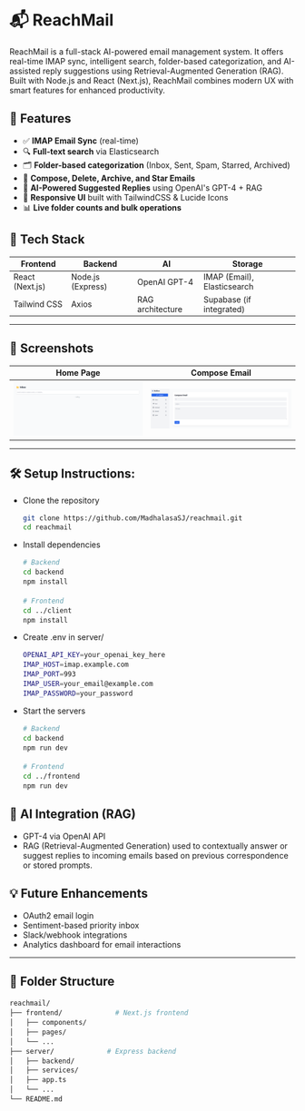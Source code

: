# 📬 ReachMail

ReachMail is a full-stack AI-powered email management system. It offers real-time IMAP sync, intelligent search, folder-based categorization, and AI-assisted reply suggestions using Retrieval-Augmented Generation (RAG). Built with Node.js and React (Next.js), ReachMail combines modern UX with smart features for enhanced productivity.

## 🚀 Features

- ✅ **IMAP Email Sync** (real-time)
- 🔍 **Full-text search** via Elasticsearch
- 🗂️ **Folder-based categorization** (Inbox, Sent, Spam, Starred, Archived)
- 📝 **Compose, Delete, Archive, and Star Emails**
- 🤖 **AI-Powered Suggested Replies** using OpenAI's GPT-4 + RAG
- 💬 **Responsive UI** built with TailwindCSS & Lucide Icons
- 📊 **Live folder counts and bulk operations**

## 🧠 Tech Stack

| Frontend | Backend | AI | Storage |
|----------|---------|----|---------|
| React (Next.js) | Node.js (Express) | OpenAI GPT-4 | IMAP (Email), Elasticsearch |
| Tailwind CSS | Axios | RAG architecture | Supabase (if integrated) |

---

## 📸 Screenshots

| Home Page | Compose Email |
|-----------|----------------|
| ![Home](./assets/Home.png) | ![Compose](./assets/compose.png) |
---
## 🛠️ Setup Instructions:

- Clone the repository
  ```bash
  git clone https://github.com/MadhalasaSJ/reachmail.git
  cd reachmail

- Install dependencies
  ```bash
  # Backend
  cd backend
  npm install
  
  # Frontend
  cd ../client
  npm install

- Create .env in server/
  ```bash
  OPENAI_API_KEY=your_openai_key_here
  IMAP_HOST=imap.example.com
  IMAP_PORT=993
  IMAP_USER=your_email@example.com
  IMAP_PASSWORD=your_password

- Start the servers
  ```bash
  # Backend
  cd backend
  npm run dev
  
  # Frontend
  cd ../frontend
  npm run dev

## 🤖 AI Integration (RAG)
- GPT-4 via OpenAI API
- RAG (Retrieval-Augmented Generation) used to contextually answer or suggest replies to incoming emails based on previous correspondence or stored prompts.

## 💡 Future Enhancements

- OAuth2 email login  
- Sentiment-based priority inbox  
- Slack/webhook integrations  
- Analytics dashboard for email interactions

---  

## 📁 Folder Structure

```bash
reachmail/
├── frontend/             # Next.js frontend
│   ├── components/
│   ├── pages/
│   └── ...
├── server/             # Express backend
│   ├── backend/
│   ├── services/
│   ├── app.ts
│   └── ...
└── README.md

